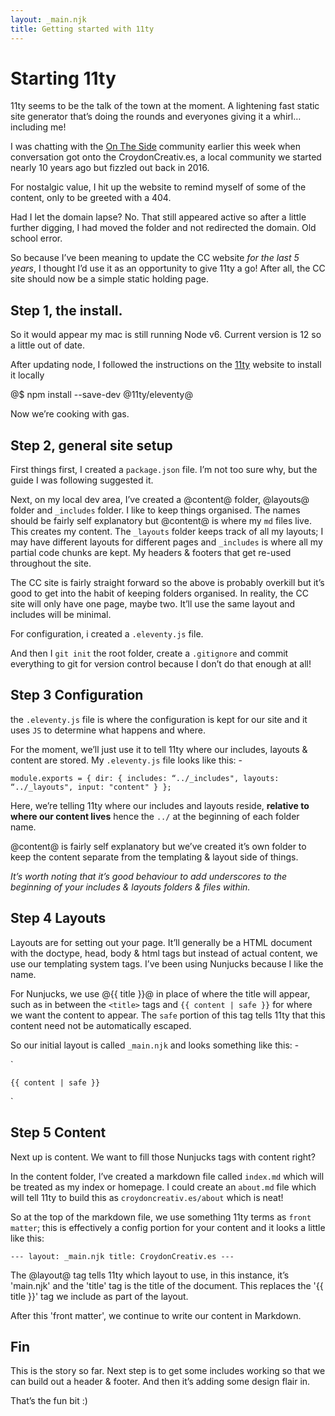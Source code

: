 ```yaml
---
layout: _main.njk
title: Getting started with 11ty
---
```


# Starting 11ty
11ty seems to be the talk of the town at the moment. A lightening fast static site generator that’s doing the rounds and everyones giving it a whirl… including me!

I was chatting with the [On The Side](link) community earlier this week when conversation got onto the CroydonCreativ.es, a local community we started nearly 10 years ago but fizzled out back in 2016.

For nostalgic value, I hit up the website to remind myself of some of the content, only to be greeted with a 404.

Had I let the domain lapse? No. That still appeared active so after a little further digging, I had moved the folder and not redirected the domain. Old school error.

So because I’ve been meaning to update the CC website *for the last 5 years*, I thought I’d use it as an opportunity to give 11ty a go! After all, the CC site should now be a simple static holding page.

## Step 1, the install.
So it would appear my mac is still running Node v6. Current version is 12 so a little out of date.

After updating node, I followed the instructions on the [11ty]() website to install it locally

@$ npm install --save-dev @11ty/eleventy@

Now we’re cooking with gas.

## Step 2, general site setup
First things first, I created a `package.json` file. I’m not too sure why, but the guide I was following suggested it.

Next, on my local dev area, I’ve created a @content@ folder, @layouts@ folder and `_includes` folder. I like to keep things organised. The names should be fairly self explanatory but @content@ is where my `md` files live. This creates my content. The `_layouts` folder keeps track of all my layouts; I may have different layouts for different pages and `_includes` is where all my partial code chunks are kept. My headers & footers that get re-used throughout the site.

The CC site is fairly straight forward so the above is probably overkill but it’s good to get into the habit of keeping folders organised. In reality, the CC site will only have one page, maybe two. It’ll use the same layout and includes will be minimal.

For configuration, i created a `.eleventy.js` file.

And then I `git init` the root folder, create a `.gitignore` and commit everything to git for version control because I don’t do that enough at all!

## Step 3 Configuration

the `.eleventy.js` file is where the configuration is kept for our site and it uses `JS` to determine what happens and where.

For the moment, we’ll just use it to tell 11ty where our includes, layouts & content are stored. My `.eleventy.js` file looks like this: -

`module.exports = {
    dir: {
        includes: “../_includes",
        layouts: “../_layouts",
        input: "content"
    }
};`

Here, we’re telling 11ty where our includes and layouts reside, **relative to where our content lives** hence the `../` at the beginning of each folder name.

@content@ is fairly self explanatory but we’ve created it’s own folder to keep the content separate from the templating & layout side of things.

*It’s worth noting that it’s good behaviour to add underscores to the beginning of your includes & layouts folders & files within.*

## Step 4 Layouts
Layouts are for setting out your page. It’ll generally be a HTML document with the doctype, head, body & html tags but instead of actual content, we use our templating system tags. I’ve been using Nunjucks because I like the name.

For Nunjucks, we use @{{ title }}@ in place of where the title will appear, such as in between the `<title>` tags and `{{ content | safe }}` for where we want the content to appear. The `safe` portion of this tag tells 11ty that this content need not be automatically escaped.

So our initial layout is called `_main.njk` and looks something like this: -

`<!DOCTYPE html>
<html lang="en" dir="ltr">
  <head>
    <meta charset="utf-8">
    <title>{{ title }}</title>
  </head>
  <body>

    {{ content | safe }}

  </body>
</html>`

## Step 5 Content
Next up is content. We want to fill those Nunjucks tags with content right?

In the content folder, I’ve created a markdown file called `index.md` which will be treated as my index or homepage. I could create an `about.md` file which will tell 11ty to build this as `croydoncreativ.es/about` which is neat!

So at the top of the markdown file, we use something 11ty terms as `front matter`; this is effectively a config portion for your content and it looks a little like this:

`---
layout: _main.njk
title: CroydonCreativ.es
---`

The @layout@ tag tells 11ty which layout to use, in this instance, it’s 'main.njk' and the 'title' tag is the title of the document. This replaces the '{{ title }}' tag we include as part of the layout.

After this 'front matter', we continue to write our content in Markdown.

## Fin
This is the story so far. Next step is to get some includes working so that we can build out a header & footer. And then it’s adding some design flair in.

That’s the fun bit :)
